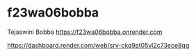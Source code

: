 # f23wa06bobba
Tejaswini Bobba
https://f23wa06bobba.onrender.com



https://dashboard.render.com/web/srv-ckq9at05vl2c73ece8qg

